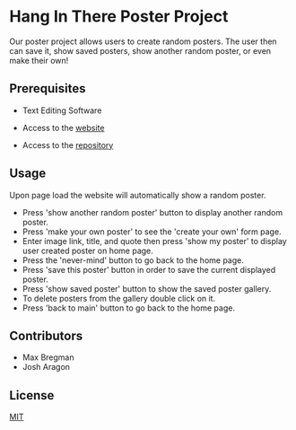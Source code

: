 # Hang In There Poster Project

Our poster project allows users to create random posters. The user then can save it, show saved posters, show another random poster, or even make their own!

## Prerequisites
- Text Editing Software
- Access to the
[website](https://josharagon.github.io/hang-in-there-boilerplate/)

- Access to the [repository](https://github.com/josharagon/hang-in-there-boilerplate)

## Usage

 Upon page load the website will automatically show a random poster.

- Press 'show another random poster' button to display another random poster.
- Press 'make your own poster' to see the 'create your own' form page.
- Enter image link, title, and quote then press 'show my poster' to display user created poster on home page.
- Press the 'never-mind' button to go back to the home page.
- Press 'save this poster' button in order to save the current displayed poster.
- Press 'show saved poster' button to show the saved poster gallery.
- To delete posters from the gallery double click on it.
- Press 'back to main' button to go back to the home page.

##  Contributors
- Max Bregman
- Josh Aragon
## License
[MIT](https://choosealicense.com/licenses/mit/)
